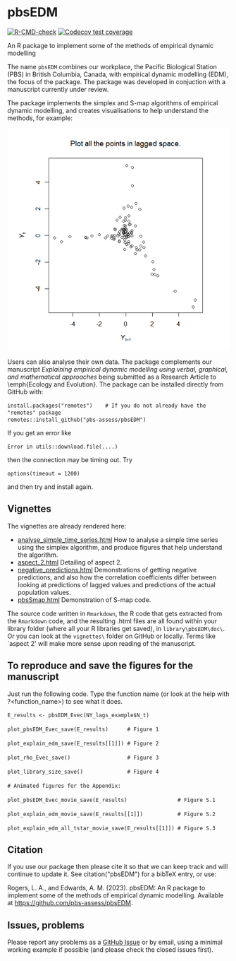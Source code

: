 <!-- README.Rmd no longer generated from README.Rmd. Can edit here. -->

# pbsEDM

<!-- badges: start -->

[![R-CMD-check](https://github.com/pbs-assess/pbsEDM/workflows/R-CMD-check/badge.svg)](https://github.com/pbs-assess/pbsEDM/actions)
[![Codecov test coverage](https://codecov.io/gh/pbs-assess/pbsEDM/branch/main/graph/badge.svg)](https://app.codecov.io/gh/pbs-assess/pbsEDM?branch=main)

<!-- [![Project Status: WIP – Initial development is in progress, but there
has not yet been a stable, usable release suitable for the
public.](https://www.repostatus.org/badges/latest/wip.svg)](https://www.repostatus.org/#wip) -->

<!-- badges: end -->

An R package to implement some of the methods of empirical dynamic modelling

The name `pbsEDM` combines our workplace, the Pacific Biological Station (PBS) in British Columbia, Canada, with empirical dynamic modelling (EDM), the focus of the package. The package was developed in conjuction with a manuscript currently under review. 

The package implements the simplex and S-map algorithms of empirical dynamic modelling, and creates visualisations to help understand the methods, for example:

![](vignettes/pbsEDM_movie_tstar_39.gif)

Users can also analyse their own data. The package complements our manuscript *Explaining empirical dynamic modelling using verbal, graphical, and mathematical approaches* being submitted as a Research Article to \emph{Ecology and Evolution}. The 
package can be installed directly from GitHub with:

```
install.packages("remotes")    # If you do not already have the "remotes" package
remotes::install_github("pbs-assess/pbsEDM")
```

If you get an error like
```
Error in utils::download.file(....)
```
then the connection may be timing out. Try
```
options(timeout = 1200)
```
and then try and install again.

## Vignettes

The vignettes are already rendered here:

* [analyse_simple_time_series.html](http://htmlpreview.github.io/?https://github.com/pbs-assess/pbsEDM/blob/master/vignettes/analyse_simple_time_series.html) How to analyse a simple time series using the simplex algorithm, and produce figures that help understand the algorithm.
* [aspect_2.html](http://htmlpreview.github.io/?https://github.com/pbs-assess/pbsEDM/blob/master/vignettes/aspect_2.html) Detailing of aspect 2.
* [negative_predictions.html](http://htmlpreview.github.io/?https://github.com/pbs-assess/pbsEDM/blob/master/vignettes/negative_predictions.html) Demonstrations of getting negative predictions, and also how the correlation coefficients differ between looking at predictions of lagged values and predictions of the actual population values.
* [pbsSmap.html](http://htmlpreview.github.io/?https://github.com/pbs-assess/pbsEDM/blob/master/vignettes/pbsSmap.html) Demonstration of S-map code.

The source code written in `Rmarkdown`, the R code that gets extracted from the
`Rmarkdown` code, and the resulting .html files are all found within your library
folder (where all your R libraries get saved), in
`library\pbsEDM\doc\`. Or you can look at the `vignettes\` folder on GitHub or locally. Terms like `aspect 2' will make more sense upon reading of the manuscript.

## To reproduce and save the figures for the manuscript

Just run the following code. Type the function name (or look at the help with ?<function_name>) to see what it does.

```
E_results <- pbsEDM_Evec(NY_lags_example$N_t)

plot_pbsEDM_Evec_save(E_results)      # Figure 1

plot_explain_edm_save(E_results[[1]]) # Figure 2

plot_rho_Evec_save()                  # Figure 3

plot_library_size_save()              # Figure 4 

# Animated figures for the Appendix:

plot_pbsEDM_Evec_movie_save(E_results)                # Figure S.1

plot_explain_edm_movie_save(E_results[[1]])           # Figure S.2 

plot_explain_edm_all_tstar_movie_save(E_results[[1]]) # Figure S.3
```

## Citation

If you use our package then please cite it so that we can keep track and will continue to update it. See citation("pbsEDM") for a bibTeX entry, or use:

Rogers, L. A., and Edwards, A. M. (2023). pbsEDM: An R package to implement some of the methods of empirical dynamic modelling. Available at https://github.com/pbs-assess/pbsEDM.

## Issues, problems

Please report any problems as a [GitHub Issue](https://github.com/pbs-assess/pbsEDM/issues) or by email, using a minimal working example if possible (and please check the closed issues first).